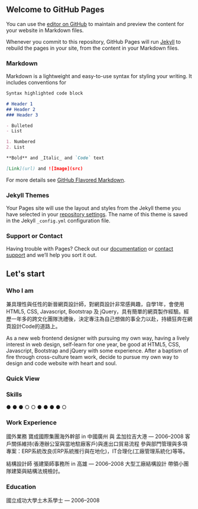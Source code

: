 ## Welcome to GitHub Pages

You can use the [editor on GitHub](https://github.com/ZoeChang/small-piece/edit/master/README.md) to maintain and preview the content for your website in Markdown files.

Whenever you commit to this repository, GitHub Pages will run [Jekyll](https://jekyllrb.com/) to rebuild the pages in your site, from the content in your Markdown files.

### Markdown

Markdown is a lightweight and easy-to-use syntax for styling your writing. It includes conventions for

```markdown
Syntax highlighted code block

# Header 1
## Header 2
### Header 3

- Bulleted
- List

1. Numbered
2. List

**Bold** and _Italic_ and `Code` text

[Link](url) and ![Image](src)
```

For more details see [GitHub Flavored Markdown](https://guides.github.com/features/mastering-markdown/).

### Jekyll Themes

Your Pages site will use the layout and styles from the Jekyll theme you have selected in your [repository settings](https://github.com/ZoeChang/small-piece/settings). The name of this theme is saved in the Jekyll `_config.yml` configuration file.

### Support or Contact

Having trouble with Pages? Check out our [documentation](https://help.github.com/categories/github-pages-basics/) or [contact support](https://github.com/contact) and we’ll help you sort it out.


## Let's start

### Who I am

兼具理性與任性的新晉網頁設計師，對網頁設計非常感興趣，自學1年，會使用HTML5, CSS, Javascript, Bootstrap 及 jQuery，具有簡單的網頁製作經驗。經歷一年多的跨文化團隊洗禮後，決定專注為自己想做的事全力以赴，持續狂奔在網頁設計Code的道路上。

As a new web frontend designer with pursuing my own way, having a lively interest in web design, self-learn for one year, be good at HTML5, CSS, Javascript, Bootstrap and jQuery with some experience. After a baptism of fire through cross-culture team work, decide to pursue my own way to design and code website with heart and soul.

### Quick View

### Skills
● ● ● ○ ○
● ● ● ● ○

### Work Experience

國外業務 寶成國際集團海外幹部 in 中國廣州 與 孟加拉吉大港  — 2006–2008
客戶關係維持(香港辦公室與當地駐廠客戶)與進出口貿易流程
參與部門管理與多項專案：ERP系統改良(ERP系統推行與在地化)，IT合理化(工廠管理系統化)等等。

結構設計師 張建築師事務所 in 高雄 — 2006–2008
大型工廠結構設計
帶領小團隊建築與結構法規檢討。


### Education
國立成功大學土木系學士 — 2006–2008

